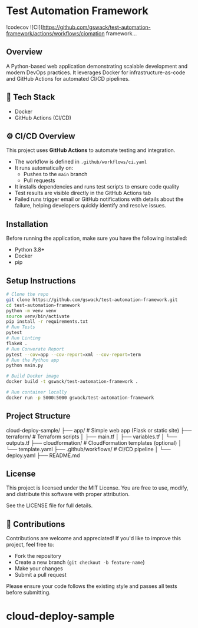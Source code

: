 # Test Automation Framework
!codecov
![CI](https://github.com/gswack/test-automation-framework/actions/workflows/ciomation framework...

## Overview
A Python-based web application demonstrating scalable development and modern DevOps practices. It leverages Docker for infrastructure-as-code and GitHub Actions for automated CI/CD pipelines.

## 🧱 Tech Stack
- Docker  
- GitHub Actions (CI/CD)

## ⚙️ CI/CD Overview
This project uses **GitHub Actions** to automate testing and integration.
- The workflow is defined in `.github/workflows/ci.yaml`
- It runs automatically on:
  - Pushes to the `main` branch
  - Pull requests
- It installs dependencies and runs test scripts to ensure code quality
- Test results are visible directly in the GitHub Actions tab
- Failed runs trigger email or GitHub notifications with details about the failure, helping developers quickly identify and resolve issues.

## Installation
Before running the application, make sure you have the following installed:
- Python 3.8+
- Docker
- pip

## Setup Instructions 
```bash
# Clone the repo
git clone https://github.com/gswack/test-automation-framework.git
cd test-automation-framework
python -m venv venv
source venv/bin/activate
pip install -r requirements.txt 
# Run Tests
pytest
# Run Linting
flake8 .
# Run Converate Report
pytest --cov=app --cov-report=xml --cov-report=term
# Run the Python app
python main.py

# Build Docker image
docker build -t gswack/test-automation-framework .

# Run container locally
docker run -p 5000:5000 gswack/test-automation-framework
```

## Project Structure
cloud-deploy-sample/
├── app/                      # Simple web app (Flask or static site)
├── terraform/                # Terraform scripts
│   ├── main.tf
│   ├── variables.tf
│   └── outputs.tf
├── cloudformation/           # CloudFormation templates (optional)
│   └── template.yaml
├── .github/workflows/        # CI/CD pipeline
│   └── deploy.yaml
├── README.md

## License
This project is licensed under the MIT License.
You are free to use, modify, and distribute this software with proper attribution.

See the LICENSE file for full details.

## 🤝 Contributions
Contributions are welcome and appreciated! If you'd like to improve this project, feel free to:

- Fork the repository
- Create a new branch (`git checkout -b feature-name`)
- Make your changes
- Submit a pull request

Please ensure your code follows the existing style and passes all tests before submitting.
# cloud-deploy-sample
